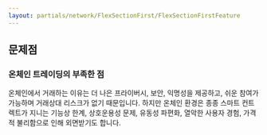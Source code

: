 ```yaml
---
layout: partials/network/FlexSectionFirst/FlexSectionFirstFeature
---
```


## 문제점

### 온체인 트레이딩의 부족한 점

온체인에서 거래하는 이유는 더 나은 프라이버시, 보안, 익명성을 제공하고, 쉬운 참여가 가능하며 거래상대 리스크가 없기 때문입니다. 하지만 온체인 환경은 종종 스마트 컨트렉트가 지니는 기능상 한계, 상호운용성 문제, 유동성 파편화, 열악한 사용자 경험, 가격적 불리함으로 인해 외면받기도 합니다.
